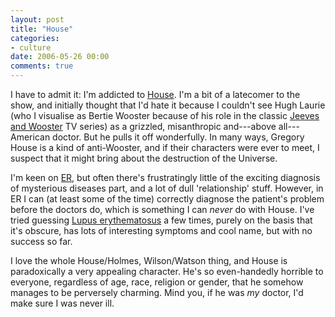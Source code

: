 ```yaml
---
layout: post
title: "House"
categories:
- culture
date: 2006-05-26 00:00
comments: true
---
```


<p>I have to admit it: I'm addicted to <a href="http://www.imdb.com/title/tt0412142/">House</a>. I'm a bit of a latecomer to the show, and initially thought that I'd hate it because I couldn't see Hugh Laurie (who I visualise as Bertie Wooster because of his role in the classic <a href="http://www.imdb.com/title/tt0098833/">Jeeves and Wooster</a> TV series) as a grizzled, misanthropic and---above all---American doctor. But he pulls it off wonderfully. In many ways, Gregory House is a kind of anti-Wooster, and if their characters were ever to meet, I suspect that it might bring about the destruction of the Universe.</p>

<p>I'm keen on <a href="http://www.imdb.com/title/tt0108757/">ER</a>, but often there's frustratingly little of the exciting diagnosis of mysterious diseases part, and a lot of dull 'relationship' stuff. However, in ER I can (at least some of the time) correctly diagnose the patient's problem before the doctors do, which is something I can <em>never</em> do with House. I've tried guessing <a href="http://en.wikipedia.org/wiki/Lupus_erythematosus">Lupus erythematosus</a> a few times, purely on the basis that it's obscure, has lots of interesting symptoms and cool name, but with no success so far.</p>

<p>I love the whole House/Holmes, Wilson/Watson thing, and House is paradoxically a very appealing character. He's so even-handedly horrible to everyone, regardless of age, race, religion or gender, that he somehow manages to be perversely charming. Mind you, if he was <em>my</em> doctor, I'd make sure I was never ill.</p>



